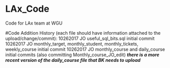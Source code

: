 # LAx_Code
Code for LAx team at WGU

#Code Addition History (each file should have information attached to the upload/change/commit):
10262017 JO useful_sql_bits.sql initial commit
10262017 JO monthly_target, monthly_student, monthly_tickets, weekly_course initial commit
10262017 JO monthly_course and daily_course initial commits (also committing Monthly_course_JO_edit)
***there is a more recent version of the daily_course file that BK needs to upload*** 
